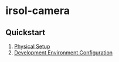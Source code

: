 # irsol-camera

## Quickstart
1. [Physical Setup](./docs/physical-setup)
2. [Development Environment Configuration](./docs/development-environmnet-configuration)
